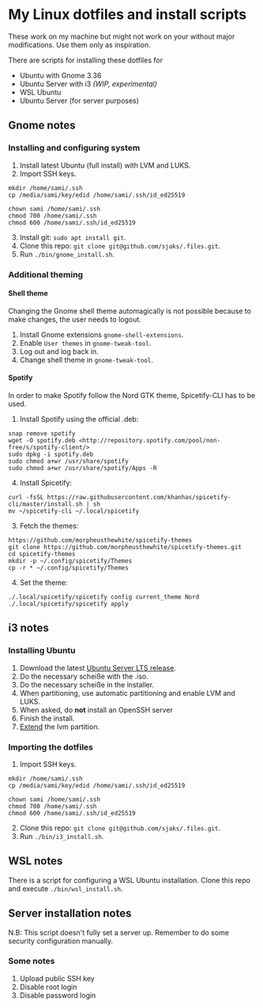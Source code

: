 # My Linux dotfiles and install scripts
These work on my machine but might not work on your without major modifications. Use them only as inspiration.

There are scripts for installing these dotfiles for
- Ubuntu with Gnome 3.36
- Ubuntu Server with i3 *(WIP, experimental)*
- WSL Ubuntu
- Ubuntu Server (for server purposes)

## Gnome notes

### Installing and configuring system

1. Install latest Ubuntu (full install) with LVM and LUKS.
2. Import SSH keys.
```
mkdir /home/sami/.ssh
cp /media/sami/key/edid /home/sami/.ssh/id_ed25519

chown sami /home/sami/.ssh
chmod 700 /home/sami/.ssh
chmod 600 /home/sami/.ssh/id_ed25519
```
3. Install git: `sudo apt install git`.
4. Clone this repo: `git clone git@github.com/sjaks/.files.git`.
5. Run `./bin/gnome_install.sh`.

### Additional theming

#### Shell theme
Changing the Gnome shell theme automagically is not possible because to make changes, the user needs to logout.
1. Install Gnome extensions `gnome-shell-extensions`.
2. Enable `User themes` in `gnome-tweak-tool`.
3. Log out and log back in.
4. Change shell theme in `gnome-tweak-tool`.


#### Spotify
In order to make Spotify follow the Nord GTK theme, Spicetify-CLI has to be used.
1. Install Spotify using the official .deb:
```
snap remove spotify
wget -O spotify.deb <http://repository.spotify.com/pool/non-free/s/spotify-client/>
sudo dpkg -i spotify.deb
sudo chmod a+wr /usr/share/spotify
sudo chmod a+wr /usr/share/spotify/Apps -R
```
4. Install Spicetify:
```
curl -fsSL https://raw.githubusercontent.com/khanhas/spicetify-cli/master/install.sh | sh
mv ~/spicetify-cli ~/.local/spicetify
```
3. Fetch the themes:
```
https://github.com/morpheusthewhite/spicetify-themes
git clone https://github.com/morpheusthewhite/spicetify-themes.git
cd spicetify-themes
mkdir -p ~/.config/spicetify/Themes
cp -r * ~/.config/spicetify/Themes
```
4. Set the theme:
```
./.local/spicetify/spicetify config current_theme Nord
./.local/spicetify/spicetify apply
```

## i3 notes

### Installing Ubuntu
1. Download the latest [Ubuntu Server LTS release](https://releases.ubuntu.com/20.04/).  
2. Do the necessary scheiße with the .iso.
3. Do the necessary scheiße in the installer.
4. When partitioning, use automatic partitioning and enable LVM and LUKS.
5. When asked, do **not** install an OpenSSH server
6. Finish the install.
7. [Extend](https://askubuntu.com/questions/1106795/ubuntu-server-18-04-lvm-out-of-space-with-improper-default-partitioning) the lvm partition.
 

### Importing the dotfiles
1. Import SSH keys.
```
mkdir /home/sami/.ssh
cp /media/sami/key/edid /home/sami/.ssh/id_ed25519

chown sami /home/sami/.ssh
chmod 700 /home/sami/.ssh
chmod 600 /home/sami/.ssh/id_ed25519
```
2. Clone this repo: `git clone git@github.com/sjaks/.files.git`.
3. Run `./bin/i3_install.sh`.


## WSL notes
There is a script for configuring a WSL Ubuntu installation. Clone this repo and execute `./bin/wsl_install.sh`.

## Server installation notes
N.B: This script doesn't fully set a server up. Remember to do some security configuration manually.

### Some notes
1. Upload public SSH key
2. Disable root login
3. Disable password login
